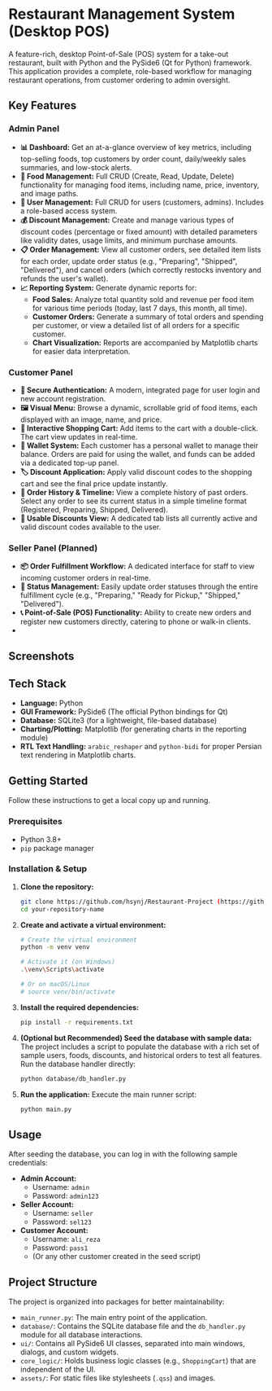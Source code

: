 # Restaurant Management System (Desktop POS)

A feature-rich, desktop Point-of-Sale (POS) system for a take-out restaurant, built with Python and the PySide6 (Qt for Python) framework. This application provides a complete, role-based workflow for managing restaurant operations, from customer ordering to admin oversight.

## Key Features

### Admin Panel
- **📊 Dashboard:** Get an at-a-glance overview of key metrics, including top-selling foods, top customers by order count, daily/weekly sales summaries, and low-stock alerts.
- **🍔 Food Management:** Full CRUD (Create, Read, Update, Delete) functionality for managing food items, including name, price, inventory, and image paths.
- **👥 User Management:** Full CRUD for users (customers, admins). Includes a role-based access system.
- **💰 Discount Management:** Create and manage various types of discount codes (percentage or fixed amount) with detailed parameters like validity dates, usage limits, and minimum purchase amounts.
- **📋 Order Management:** View all customer orders, see detailed item lists for each order, update order status (e.g., "Preparing", "Shipped", "Delivered"), and cancel orders (which correctly restocks inventory and refunds the user's wallet).
- **📈 Reporting System:** Generate dynamic reports for:
  - **Food Sales:** Analyze total quantity sold and revenue per food item for various time periods (today, last 7 days, this month, all time).
  - **Customer Orders:** Generate a summary of total orders and spending per customer, or view a detailed list of all orders for a specific customer.
  - **Chart Visualization:** Reports are accompanied by Matplotlib charts for easier data interpretation.

### Customer Panel
- **🔐 Secure Authentication:** A modern, integrated page for user login and new account registration.
- **🖼️ Visual Menu:** Browse a dynamic, scrollable grid of food items, each displayed with an image, name, and price.
- **🛒 Interactive Shopping Cart:** Add items to the cart with a double-click. The cart view updates in real-time.
- **💸 Wallet System:** Each customer has a personal wallet to manage their balance. Orders are paid for using the wallet, and funds can be added via a dedicated top-up panel.
- **🏷️ Discount Application:** Apply valid discount codes to the shopping cart and see the final price update instantly.
- **📜 Order History & Timeline:** View a complete history of past orders. Select any order to see its current status in a simple timeline format (Registered, Preparing, Shipped, Delivered).
- **🎁 Usable Discounts View:** A dedicated tab lists all currently active and valid discount codes available to the user.

### Seller Panel (Planned)
- **📦 Order Fulfillment Workflow:** A dedicated interface for staff to view incoming customer orders in real-time.
- **🔄 Status Management:** Easily update order statuses through the entire fulfillment cycle (e.g., "Preparing," "Ready for Pickup," "Shipped," "Delivered").
- **📞 Point-of-Sale (POS) Functionality:** Ability to create new orders and register new customers directly, catering to phone or walk-in clients.
- 
## Screenshots

## Tech Stack

- **Language:** Python
- **GUI Framework:** PySide6 (The official Python bindings for Qt)
- **Database:** SQLite3 (for a lightweight, file-based database)
- **Charting/Plotting:** Matplotlib (for generating charts in the reporting module)
- **RTL Text Handling:** `arabic_reshaper` and `python-bidi` for proper Persian text rendering in Matplotlib charts.

## Getting Started

Follow these instructions to get a local copy up and running.

### Prerequisites

- Python 3.8+
- `pip` package manager

### Installation & Setup

1.  **Clone the repository:**
    ```bash
    git clone https://github.com/hsynj/Restaurant-Project (https://github.com/your-username/your-repository-name.git)
    cd your-repository-name
    ```

2.  **Create and activate a virtual environment:**
    ```bash
    # Create the virtual environment
    python -m venv venv

    # Activate it (on Windows)
    .\venv\Scripts\activate
    
    # Or on macOS/Linux
    # source venv/bin/activate
    ```

3.  **Install the required dependencies:**
    ```bash
    pip install -r requirements.txt
    ```

4.  **(Optional but Recommended) Seed the database with sample data:**
    The project includes a script to populate the database with a rich set of sample users, foods, discounts, and historical orders to test all features. Run the database handler directly:
    ```bash
    python database/db_handler.py
    ```

5.  **Run the application:**
    Execute the main runner script:
    ```bash
    python main.py
    ```

## Usage

After seeding the database, you can log in with the following sample credentials:

-   **Admin Account:**
    -   Username: `admin`
    -   Password: `admin123`
-   **Seller Account:**
    -   Username: `seller`
    -   Password: `sel123`
-   **Customer Account:**
    -   Username: `ali_reza`
    -   Password: `pass1`
    -   (Or any other customer created in the seed script)

## Project Structure
The project is organized into packages for better maintainability:
-   `main_runner.py`: The main entry point of the application.
-   `database/`: Contains the SQLite database file and the `db_handler.py` module for all database interactions.
-   `ui/`: Contains all PySide6 UI classes, separated into main windows, dialogs, and custom widgets.
-   `core_logic/`: Holds business logic classes (e.g., `ShoppingCart`) that are independent of the UI.
-   `assets/`: For static files like stylesheets (`.qss`) and images.
